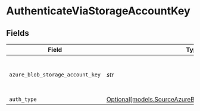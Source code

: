 # AuthenticateViaStorageAccountKey


## Fields

| Field                                                                                                        | Type                                                                                                         | Required                                                                                                     | Description                                                                                                  | Example                                                                                                      |
| ------------------------------------------------------------------------------------------------------------ | ------------------------------------------------------------------------------------------------------------ | ------------------------------------------------------------------------------------------------------------ | ------------------------------------------------------------------------------------------------------------ | ------------------------------------------------------------------------------------------------------------ |
| `azure_blob_storage_account_key`                                                                             | *str*                                                                                                        | :heavy_check_mark:                                                                                           | The Azure blob storage account key.                                                                          | Z8ZkZpteggFx394vm+PJHnGTvdRncaYS+JhLKdj789YNmD+iyGTnG+PV+POiuYNhBg/ACS+LKjd%4FG3FHGN12Nd==                   |
| `auth_type`                                                                                                  | [Optional[models.SourceAzureBlobStorageSchemasAuthType]](../models/sourceazureblobstorageschemasauthtype.md) | :heavy_minus_sign:                                                                                           | N/A                                                                                                          |                                                                                                              |